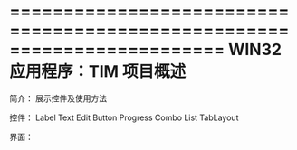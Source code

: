 ﻿========================================================================
    WIN32 应用程序：TIM 项目概述
========================================================================

简介：
	展示控件及使用方法

控件：
	Label
	Text
	Edit
	Button
	Progress
	Combo
	List
	TabLayout

界面：
